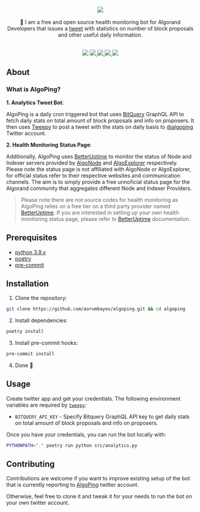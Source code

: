 <br/>
<div align="center">
<a href="https://github.com/aorumbayev/awesome-algorand"><img src="https://bafkreihb4jprrzqdswxohr3wrlxh74hjmo4vglbotf6ozp4xh2lma7var4.ipfs.nftstorage.link"></a>
</div>
<br/>
<div align="center">
📣 I am a free and open source health monitoring bot for Algorand Developers that issues a <a href="https://twitter.com/algoping">tweet</a> with statistics on number of block proposals and other useful daily information.
<br />
<br />
</div>

<p align="center">
    <img  src="https://visitor-badge.glitch.me/badge?page_id=aorumbayev.algoping&right_color=green" />
    <a target="_blank" href="https://twitter.com/algoping">
        <img src="https://img.shields.io/badge/Browse-Twitter-green.svg" />
    </a>
    <a target="_blank" href="https://algoping.betteruptime.com">
        <img src="https://img.shields.io/badge/Browse-StatusPage-green.svg" />
    </a>
    <a href="https://github.com/aorumbayev/algoping">
        <img src="https://img.shields.io/github/stars/aorumbayev/algoping?color=green" />
    </a>
    <a  href="https://github.com/aorumbayev/algoping/network/members">
        <img src="https://img.shields.io/github/forks/aorumbayev/algoping?color=green" />
    </a>
</p>

## About

### What is AlgoPing?

**1. Analytics Tweet Bot**:

AlgoPing is a daily cron triggered bot that uses [BitQuery](https://bitquery.io/) GraphQL API to fetch daily stats on total amount of block proposals and info on proposers. It then uses [Tweepy](https://www.tweepy.org/) to post a tweet with the stats on daily basis to [@algoping](https://twitter.com/algoping) Twitter account.

**2. Health Monitoring Status Page**:

Additionally, AlgoPing uses [BetterUptime](https://betteruptime.com/) to monitor the status of Node and Indexer servers provided by [AlgoNode](https://algonode.io/) and [AlgoExplorer](https://algoexplorer.io/) respectively. Please note the status page is not affiliated with AlgoNode or AlgoExplorer, for official status refer to their respective websites and communication channels. The aim is to simply provide a free unnoficial status page for the Algorand community that aggregates different Node and Indexer Providers.

> Please note there are not source codes for health monitoring as AlgoPing relies on a free tier on a third party provider named [BetterUptime](https://betteruptime.com/). If you are interested in setting up your own health monitoring status page, please refer to [BetterUptime](https://betteruptime.com/) documentation.

## Prerequisites

-   [python 3.9.x](https://www.python.org/)
-   [poetry](https://python-poetry.org/)
-   [pre-commit](https://pre-commit.com/)

## Installation

1. Clone the repository:

```bash
git clone https://github.com/aorumbayev/algoping.git && cd algoping
```

2. Install dependencies:

```bash
poetry install
```

3. Install pre-commit hooks:

```bash
pre-commit install
```

4. Done 🎉

## Usage

Create twitter app and get your credentials. The following environment variables are required by [`tweepy`](https://www.tweepy.org/):

-   `BITQUERY_API_KEY` - Specify Bitquery GraphQL API key to get daily stats on total amount of block proposals and info on proposers.

Once you have your credentials, you can run the bot locally with:

```bash
PYTHONPATH="." poetry run python src/analytics.py
```

## Contributing

Contributions are welcome if you want to improve existing setup of the bot that is currently reporting to [AlgoPing](https://twitter.com/algoping) twitter account.

Otherwise, feel free to clone it and tweak it for your needs to run the bot on your own twitter account.
